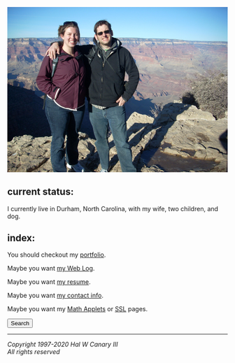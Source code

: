 ![photo of me and wife, Grand Canyon, 2012-01-02](/photos/2012-01-02_212724_dscn0815_LindsayHal_GrandCanyon0_939.jpg)

## current status:

I currently live in Durham, North Carolina, with my wife, two children, and dog.

## index:

You should checkout my [portfolio](/portfolio/).

Maybe you want [my Web Log](/vv/).

Maybe you want [my resume](/resume/).

Maybe you want [my contact info](/p/contact/).

Maybe you want my [Math Applets](/mathapplets/) or [SSL](/SSL/) pages.


<div role="search">
<button onclick="this.style.display='none';document.getElementById('search-hco').style.display='block';">Search</button>
<div id="search-hco" style="display:none;text-align:right">
<form method="get" action="https://www.google.com/search">
<input name="domains" value="halcanary.org" type="hidden">
<input name="sitesearch" value="halcanary.org" type="hidden">
<input id="search" name="q" size="30" maxlength="255" aria-labelledby="submitter">
<input value="Search" type="submit" id="submitter">
</form>
</div>
</div>

* * *

<div class="rightside">

_Copyright 1997-2020 Hal W Canary III_  
_All rights reserved_

</div>
